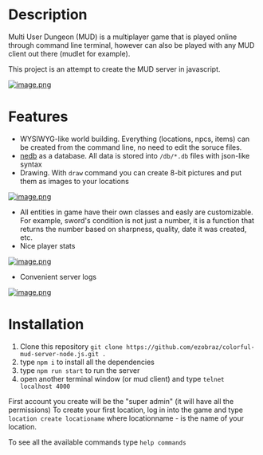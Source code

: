 # Description
Multi User Dungeon (MUD) is a multiplayer game that is played online through command line terminal, however can also be played with any MUD client out there (mudlet for example).

This project is an attempt to create the MUD server in javascript.

[![image.png](https://i.postimg.cc/qvmnN2b5/image.png)](https://postimg.cc/3kvW60HX)

# Features
* WYSIWYG-like world building.
Everything (locations, npcs, items) can be created from the command line, no need to edit the soruce files.
* [nedb](https://github.com/louischatriot/nedb) as a database. All data is stored into `/db/*.db` files with json-like syntax
* Drawing. With `draw` command you can create 8-bit pictures and put them as images to your locations

[![image.png](https://i.postimg.cc/W3xxTFcD/image.png)](https://postimg.cc/JDcpQhnm)
* All entities in game have their own classes and easly are customizable. For example, sword's condition is not just a number, it is a function that returns the number based on sharpness, quality, date it was created, etc.
* Nice player stats

[![image.png](https://i.postimg.cc/jdcn1zbS/image.png)](https://postimg.cc/PPLqpvJg)
* Convenient server logs

[![image.png](https://i.postimg.cc/XqS3xDJD/image.png)](https://postimg.cc/DJgtw61q)

# Installation
1. Clone this repository `git clone https://github.com/ezobraz/colorful-mud-server-node.js.git .`
2. type `npm i` to install all the dependencies
3. type `npm run start` to run the server
4. open another terminal window (or mud client) and type `telnet localhost 4000`

First account you create will be the "super admin" (it will have all the permissions)
To create your first location, log in into the game and type `location create locationame` where locationname - is the name of your location.

To see all the available commands type `help commands`
